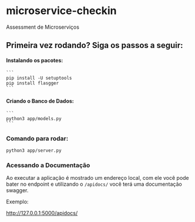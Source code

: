 # microservice-checkin
Assessment de Microserviços

## Primeira vez rodando? Siga os passos a seguir:
#### Instalando os pacotes:
    ```
    pip install -U setuptools
    pip install flasgger
    ```
    
#### Criando o Banco de Dados:
    ```
    python3 app/models.py
    ```

### Comando para rodar:
``` 
python3 app/server.py
```

### Acessando a Documentação 
Ao executar a aplicação é mostrado um endereço local, com ele você pode bater no endpoint e utilizando o ```/apidocs/``` você terá uma documentação swagger. 

Exemplo:

http://127.0.0.1:5000/apidocs/






